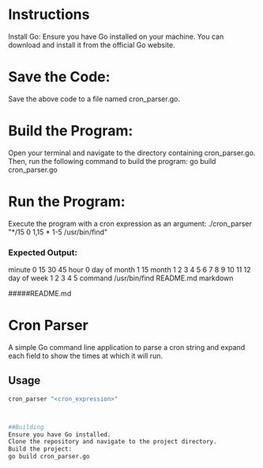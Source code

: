 # Instructions
Install Go:
Ensure you have Go installed on your machine. You can download and install it from the official Go website.

# Save the Code:
Save the above code to a file named cron_parser.go.

# Build the Program:
Open your terminal and navigate to the directory containing cron_parser.go. Then, run the following command to build the program:
go build cron_parser.go


# Run the Program:
Execute the program with a cron expression as an argument:
./cron_parser "*/15 0 1,15 * 1-5 /usr/bin/find"


### Expected Output:
minute         0 15 30 45
hour           0
day of month   1 15
month          1 2 3 4 5 6 7 8 9 10 11 12
day of week    1 2 3 4 5
command        /usr/bin/find
README.md
markdown


#####README.md
# Cron Parser
A simple Go command line application to parse a cron string and expand each field to show the times at which it will run.

## Usage

```sh
cron_parser "<cron_expression>"



##Building
Ensure you have Go installed.
Clone the repository and navigate to the project directory.
Build the project:
go build cron_parser.go
